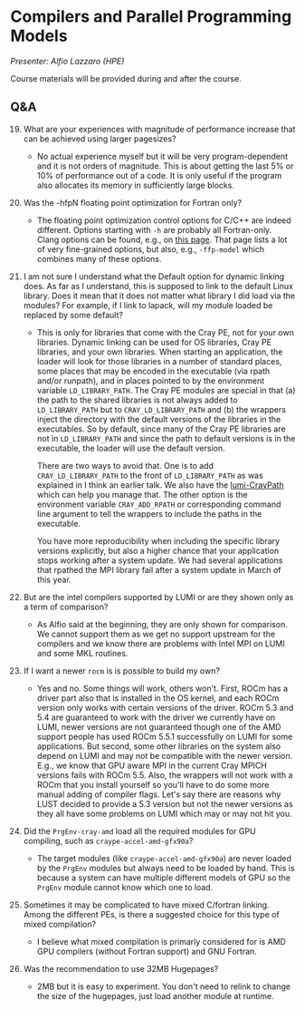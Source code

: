 # Compilers and Parallel Programming Models

*Presenter: Alfio Lazzaro (HPE)*

Course materials will be provided during and after the course.

<!--
-   Slides available on LUMI as:
    -   `/appl/local/training/4day-20231003/files/LUMI-4day-20231003-1_05_Compilers_and_Parallel_Programming_Models.pdf`
    -   `/project/project_465000644/slides/HPE/04_Compilers_and_Programming_Models.pdf` (temporary, for the lifetime of the project)
-   Recording available on LUMI as:
    `/appl/local/training/4day-20231003/recordings/1_05_Compilers_and_Parallel_Programming_Models.mp4`

These materials can only be distributed to actual users of LUMI (active user account).
-->

## Q&A

19. What are your experiences with magnitude of performance increase that can be achieved using larger pagesizes?

    -   No actual experience myself but it will be very program-dependent and it is not orders of magnitude. This is about getting the last 5% or 10% of performance out of a code. It is only useful if the program also allocates its memory in sufficiently large blocks.


20. Was the -hfpN floating point optimization for Fortran only?

    -   The floating point optimization control options for C/C++ are indeed different. Options starting with `-h` are probably all Fortran-only. Clang options can be found, e.g., on [this page](https://clang.llvm.org/docs/UsersManual.html#controlling-floating-point-behavior). That page lists a lot of very fine-grained options, but also, e.g., `-ffp-model` which combines many of these options.

21. I am not sure I understand what the Default option for dynamic linking does. As far as I understand, this is supposed to link to the default Linux library. Does it mean that it does not matter what library I did load via the modules? For example, if I link to lapack, will my module loaded be replaced by some default?

    -   This is only for libraries that come with the Cray PE, not for your own 
        libraries. Dynamic linking can be used for OS libraries, Cray PE libraries, and your own libraries. When starting an application, the loader will look for those libraries in a number of standard places, some places that may be encoded in the executable (via rpath and/or runpath), and in places pointed to by the environment variable `LD_LIBRARY_PATH`. The Cray PE modules are special in that (a) the path to the shared libraries is not always added to `LD_LIBRARY_PATH` but to `CRAY_LD_LIBRARY_PATH` and (b) the wrappers inject the directory with the default versions of the libraries in the executables. So by default, since many of the Cray PE libraries are not in `LD_LIBRARY_PATH` and since the path to default versions is in the executable, the loader will use the default version.

        There are two ways to avoid that. One is to add `CRAY_LD_LIBRARY_PATH` to the front of `LD_LIBRARY_PATH` as was explained in I think an earlier talk. We also have the [lumi-CrayPath](https://lumi-supercomputer.github.io/LUMI-EasyBuild-docs/l/lumi-CrayPath/lumi-CrayPath-0.1/) which can help you manage that. The other option is the environment variable `CRAY_ADD_RPATH` or corresponding command line argument to tell the wrappers to include the paths in the executable. 
        
        You have more reproducibility when including the specific library versions explicitly, but also a higher chance that your application stops working after a system update. We had several applications that rpathed the MPI library fail after a system update in March of this year.

22. But are the intel compilers supported by LUMI or are they shown only as a term of comparison?

    -   As Alfio said at the beginning, they are only shown for comparison. 
        We cannot support them as we get no support upstream for the compilers and we know there are problems with Intel MPI on LUMI and some MKL routines.

23. If I want a newer `rocm` is is possible to build my own?

    -   Yes and no. Some things will work, others won't. 
        First, ROCm has a driver part also that is installed in the OS kernel, and each ROCm version only works with certain versions of the driver. ROCm 5.3 and 5.4 are guaranteed to work with the driver we currently have on LUMI, newer versions are not guaranteed though one of the AMD support people has used ROCm 5.5.1 successfully on LUMI for some applications. But second, some other libraries on the system also depend on LUMI and may not be compatible with the newer version. E.g., we know that GPU aware MPI in the current Cray MPICH versions fails with ROCm 5.5. Also, the wrappers will not work with a ROCm that you install yourself so you'll have to do some more manual adding of compiler flags. Let's say there are reasons why LUST decided to provide a 5.3 version but not the newer versions as they all have some problems on LUMI which may or may not hit you.

1.  Did the `PrgEnv-cray-amd` load all the required modules for GPU compiling, such as `craype-accel-amd-gfx90a`?

    -   The target modules (like `craype-accel-amd-gfx90a`) are never loaded by the `PrgEnv` modules but always need to be loaded by hand. This is because a system can have multiple different models of GPU so the `PrgEnv` module cannot know which one to load.

2.  Sometimes it may be complicated to have mixed C/fortran linking. Among the different PEs, is there a suggested choice for this type of mixed compilation?

    -   I believe what mixed compilation is primarly considered for is AMD GPU compilers (without Fortran support) and GNU Fortran.

3.  Was the recommendation to use 32MB Hugepages?

    -   2MB but it is easy to experiment. You don't need to relink to change the size of the hugepages, just load another module at runtime.


